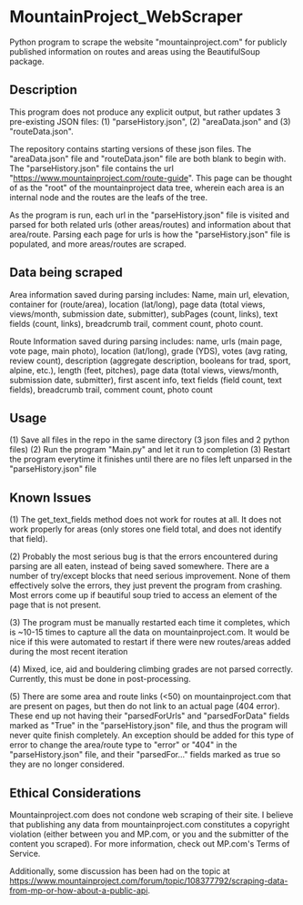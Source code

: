 # MountainProject_WebScraper
Python program to scrape the website "mountainproject.com" for publicly published information on routes and areas using the BeautifulSoup package.

## Description
This program does not produce any explicit output, but rather updates 3 pre-existing JSON files: (1) "parseHistory.json", (2) "areaData.json" and (3) "routeData.json".

The repository contains starting versions of these json files. The "areaData.json" file and "routeData.json" file are both blank to begin with. The "parseHistory.json" file contains the url "https://www.mountainproject.com/route-guide". This page can be thought of as the "root" of the mountainproject data tree, wherein each area is an internal node and the routes are the leafs of the tree.

As the program is run, each url in the "parseHistory.json" file is visited and parsed for both related urls (other areas/routes) and information about that area/route. Parsing each page for urls is how the "parseHistory.json" file is populated, and more areas/routes are scraped.

## Data being scraped

Area information saved during parsing includes: Name, main url, elevation, container for (route/area), location (lat/long), page data (total views, views/month, submission date, submitter), subPages (count, links), text fields (count, links), breadcrumb trail, comment count, photo count.

Route Information saved during parsing includes: name, urls (main page, vote page, main photo), location (lat/long), grade (YDS), votes (avg rating, review count), description (aggregate description, booleans for trad, sport, alpine, etc.), length (feet, pitches), page data (total views, views/month, submission date, submitter), first ascent info, text fields (field count, text fields), breadcrumb trail, comment count, photo count

## Usage

(1) Save all files in the repo in the same directory (3 json files and 2 python files)
(2) Run the program "Main.py" and let it run to completion
(3) Restart the program everytime it finishes until there are no files left unparsed in the "parseHistory.json" file

## Known Issues

(1) The get_text_fields method does not work for routes at all. It does not work properly for areas (only stores one field total, and does not identify that field).

(2) Probably the most serious bug is that the errors encountered during parsing are all eaten, instead of being saved somewhere. There are a number of try/except blocks that need serious improvement. None of them effectively solve the errors, they just prevent the program from crashing. Most errors come up if beautiful soup tried to access an element of the page that is not present.

(3) The program must be manually restarted each time it completes, which is ~10-15 times to capture all the data on mountainproject.com. It would be nice if this were automated to restart if there were new routes/areas added during the most recent iteration

(4) Mixed, ice, aid and bouldering climbing grades are not parsed correctly. Currently, this must be done in post-processing.

(5) There are some area and route links (<50) on mountainproject.com that are present on pages, but then do not link to an actual page (404 error). These end up not having their "parsedForUrls" and "parsedForData" fields marked as "True" in the "parseHistory.json" file, and thus the program will never quite finish completely. An exception should be added for this type of error to change the area/route type to "error" or "404" in the "parseHistory.json" file, and their "parsedFor..." fields marked as true so they are no longer considered.

## Ethical Considerations

Mountainproject.com does not condone web scraping of their site. I believe that publishing any data from mountainproject.com constitutes a copyright violation (either between you and MP.com, or you and the submitter of the content you scraped). For more information, check out MP.com's Terms of Service.

Additionally, some discussion has been had on the topic at https://www.mountainproject.com/forum/topic/108377792/scraping-data-from-mp-or-how-about-a-public-api.















